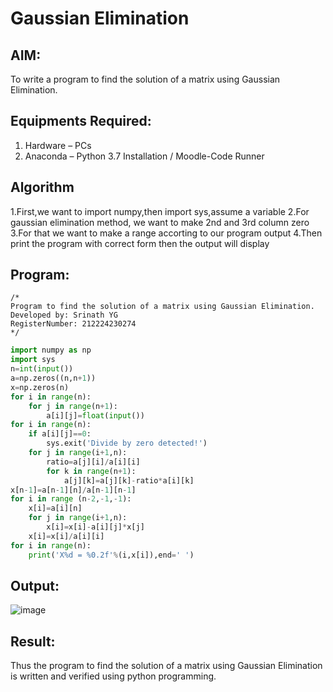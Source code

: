 # Gaussian Elimination

## AIM:
To write a program to find the solution of a matrix using Gaussian Elimination.

## Equipments Required:
1. Hardware – PCs
2. Anaconda – Python 3.7 Installation / Moodle-Code Runner

## Algorithm
1.First,we want to import numpy,then import sys,assume a variable
2.For gaussian elimination method, we want to make 2nd and 3rd column zero
3.For that we want to make a range accorting to our program output
4.Then print the program with correct form then the output will display

## Program:
```
/*
Program to find the solution of a matrix using Gaussian Elimination.
Developed by: Srinath YG
RegisterNumber: 212224230274
*/
```
```python
import numpy as np
import sys
n=int(input())
a=np.zeros((n,n+1))
x=np.zeros(n)
for i in range(n):
    for j in range(n+1):
        a[i][j]=float(input())
for i in range(n):
    if a[i][j]==0:
        sys.exit('Divide by zero detected!')
    for j in range(i+1,n):
        ratio=a[j][i]/a[i][i]
        for k in range(n+1):
            a[j][k]=a[j][k]-ratio*a[i][k]
x[n-1]=a[n-1][n]/a[n-1][n-1]
for i in range (n-2,-1,-1):
    x[i]=a[i][n]
    for j in range(i+1,n):
        x[i]=x[i]-a[i][j]*x[j]
    x[i]=x[i]/a[i][i]
for i in range(n):
    print('X%d = %0.2f'%(i,x[i]),end=' ')
```
## Output:
![image](https://github.com/user-attachments/assets/18bd042e-b179-4f75-98d5-a4fe894beae0)



## Result:
Thus the program to find the solution of a matrix using Gaussian Elimination is written and verified using python programming.

